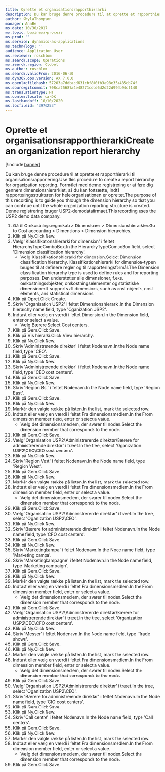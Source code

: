 ```yaml
---
title: Oprette et organisationsrapporthierarki
description: Du kan bruge denne procedure til at oprette et rapporthierarki til organisationsrapportering.
author: ShylaThompson
manager: AnnBe
ms.date: 10/30/2017
ms.topic: business-process
ms.prod: ''
ms.service: dynamics-ax-applications
ms.technology: ''
audience: Application User
ms.reviewer: roschlom
ms.search.scope: Operations
ms.search.region: Global
ms.author: roschlom
ms.search.validFrom: 2016-06-30
ms.dyn365.ops.version: AX 7.0.0
ms.openlocfilehash: 57203a7ddbacd631cbf800fb3a98e35a485cb74f
ms.sourcegitcommit: 708ca25687a4e48271cdcd6d2d22d99fb94cf140
ms.translationtype: HT
ms.contentlocale: da-DK
ms.lasthandoff: 10/10/2020
ms.locfileid: "3976253"
---
```

# <a name="create-an-organization-report-hierarchy"></a><span data-ttu-id="590ed-103">Oprette et organisationsrapporthierarki</span><span class="sxs-lookup"><span data-stu-id="590ed-103">Create an organization report hierarchy</span></span>

[!include [banner](../../includes/banner.md)]

<span data-ttu-id="590ed-104">Du kan bruge denne procedure til at oprette et rapporthierarki til organisationsrapportering.</span><span class="sxs-lookup"><span data-stu-id="590ed-104">Use this procedure to create a report hierarchy for organization reporting.</span></span> <span data-ttu-id="590ed-105">Formålet med denne registrering er at føre dig gennem dimensionshierarkiet, så du kan fortsætte, indtil rapporteringsstrukturen for hele organisationen er oprettet.</span><span class="sxs-lookup"><span data-stu-id="590ed-105">The purpose of this recording is to guide you through the dimension hierarchy so that you can continue until the whole organization reporting structure is created.</span></span> <span data-ttu-id="590ed-106">Denne registrering bruger USP2-demodatafirmaet.</span><span class="sxs-lookup"><span data-stu-id="590ed-106">This recording uses the USP2 demo data company.</span></span>

1. <span data-ttu-id="590ed-107">Gå til Omkostningsregnskab > Dimensioner > Dimensionshierarkier.</span><span class="sxs-lookup"><span data-stu-id="590ed-107">Go to Cost accounting > Dimensions > Dimension hierarchies.</span></span>
2. <span data-ttu-id="590ed-108">Klik på Ny.</span><span class="sxs-lookup"><span data-stu-id="590ed-108">Click New.</span></span>
3. <span data-ttu-id="590ed-109">Vælg 'Klassifikationshierarki for dimension' i feltet HierarchyTypeComboBox.</span><span class="sxs-lookup"><span data-stu-id="590ed-109">In the HierarchyTypeComboBox field, select 'Dimension classification hierarchy'.</span></span>
    * <span data-ttu-id="590ed-110">Vælg Klassifikationshierarki for dimension.</span><span class="sxs-lookup"><span data-stu-id="590ed-110">Select Dimension classification hierarchy.</span></span> <span data-ttu-id="590ed-111">Klassifikationshierarki for dimension-typen bruges til at definere regler og til rapporteringsformål.</span><span class="sxs-lookup"><span data-stu-id="590ed-111">The Dimension classification hierarchy type is used to define rules and for reporting purposes.</span></span> <span data-ttu-id="590ed-112">Den understøtter alle dimensioner, f.eks. omkostningsobjekter, omkostningselementer og statistiske dimensioner.</span><span class="sxs-lookup"><span data-stu-id="590ed-112">It supports all dimensions, such as cost objects, cost elements, and statistical dimensions.</span></span>  
4. <span data-ttu-id="590ed-113">Klik på Opret.</span><span class="sxs-lookup"><span data-stu-id="590ed-113">Click Create.</span></span>
5. <span data-ttu-id="590ed-114">Skriv 'Organisation USP2' i feltet Dimensionshierarki.</span><span class="sxs-lookup"><span data-stu-id="590ed-114">In the Dimension hierarchy name field, type 'Oganization USP2'.</span></span>
6. <span data-ttu-id="590ed-115">Indtast eller vælg en værdi i feltet Dimension.</span><span class="sxs-lookup"><span data-stu-id="590ed-115">In the Dimension field, enter or select a value.</span></span>
    * <span data-ttu-id="590ed-116">Vælg Bærere.</span><span class="sxs-lookup"><span data-stu-id="590ed-116">Select Cost centers.</span></span>  
7. <span data-ttu-id="590ed-117">Klik på Gem.</span><span class="sxs-lookup"><span data-stu-id="590ed-117">Click Save.</span></span>
8. <span data-ttu-id="590ed-118">Klik på Vis hierarki.</span><span class="sxs-lookup"><span data-stu-id="590ed-118">Click View hierarchy.</span></span>
9. <span data-ttu-id="590ed-119">Klik på Ny.</span><span class="sxs-lookup"><span data-stu-id="590ed-119">Click New.</span></span>
10. <span data-ttu-id="590ed-120">Skriv 'Administrerende direktør' i feltet Nodenavn.</span><span class="sxs-lookup"><span data-stu-id="590ed-120">In the Node name field, type 'CEO'.</span></span>
11. <span data-ttu-id="590ed-121">Klik på Gem.</span><span class="sxs-lookup"><span data-stu-id="590ed-121">Click Save.</span></span>
12. <span data-ttu-id="590ed-122">Klik på Ny.</span><span class="sxs-lookup"><span data-stu-id="590ed-122">Click New.</span></span>
13. <span data-ttu-id="590ed-123">Skriv 'Administrerende direktør' i feltet Nodenavn.</span><span class="sxs-lookup"><span data-stu-id="590ed-123">In the Node name field, type 'CEO cost centers'.</span></span>
14. <span data-ttu-id="590ed-124">Klik på Gem.</span><span class="sxs-lookup"><span data-stu-id="590ed-124">Click Save.</span></span>
15. <span data-ttu-id="590ed-125">Klik på Ny.</span><span class="sxs-lookup"><span data-stu-id="590ed-125">Click New.</span></span>
16. <span data-ttu-id="590ed-126">Skriv 'Region Øst' i feltet Nodenavn.</span><span class="sxs-lookup"><span data-stu-id="590ed-126">In the Node name field, type 'Region East'.</span></span>
17. <span data-ttu-id="590ed-127">Klik på Gem.</span><span class="sxs-lookup"><span data-stu-id="590ed-127">Click Save.</span></span>
18. <span data-ttu-id="590ed-128">Klik på Ny.</span><span class="sxs-lookup"><span data-stu-id="590ed-128">Click New.</span></span>
19. <span data-ttu-id="590ed-129">Markér den valgte række på listen.</span><span class="sxs-lookup"><span data-stu-id="590ed-129">In the list, mark the selected row.</span></span>
20. <span data-ttu-id="590ed-130">Indtast eller vælg en værdi i feltet Fra dimensionsmedlem.</span><span class="sxs-lookup"><span data-stu-id="590ed-130">In the From dimension member field, enter or select a value.</span></span>
    * <span data-ttu-id="590ed-131">Vælg det dimensionsmedlem, der svarer til noden.</span><span class="sxs-lookup"><span data-stu-id="590ed-131">Select the dimension member that corresponds to the node.</span></span>  
21. <span data-ttu-id="590ed-132">Klik på Gem.</span><span class="sxs-lookup"><span data-stu-id="590ed-132">Click Save.</span></span>
22. <span data-ttu-id="590ed-133">Vælg 'Organisation USP2\Administrerende direktør\Bærere for administrerende direktør' i træet.</span><span class="sxs-lookup"><span data-stu-id="590ed-133">In the tree, select 'Oganization USP2\CEO\CEO cost centers'.</span></span>
23. <span data-ttu-id="590ed-134">Klik på Ny.</span><span class="sxs-lookup"><span data-stu-id="590ed-134">Click New.</span></span>
24. <span data-ttu-id="590ed-135">Skriv 'Region Vest' i feltet Nodenavn.</span><span class="sxs-lookup"><span data-stu-id="590ed-135">In the Node name field, type 'Region West'.</span></span>
25. <span data-ttu-id="590ed-136">Klik på Gem.</span><span class="sxs-lookup"><span data-stu-id="590ed-136">Click Save.</span></span>
26. <span data-ttu-id="590ed-137">Klik på Ny.</span><span class="sxs-lookup"><span data-stu-id="590ed-137">Click New.</span></span>
27. <span data-ttu-id="590ed-138">Markér den valgte række på listen.</span><span class="sxs-lookup"><span data-stu-id="590ed-138">In the list, mark the selected row.</span></span>
28. <span data-ttu-id="590ed-139">Indtast eller vælg en værdi i feltet Fra dimensionsmedlem.</span><span class="sxs-lookup"><span data-stu-id="590ed-139">In the From dimension member field, enter or select a value.</span></span>
    * <span data-ttu-id="590ed-140">Vælg det dimensionsmedlem, der svarer til noden.</span><span class="sxs-lookup"><span data-stu-id="590ed-140">Select the dimension member that corresponds to the node.</span></span>  
29. <span data-ttu-id="590ed-141">Klik på Gem.</span><span class="sxs-lookup"><span data-stu-id="590ed-141">Click Save.</span></span>
30. <span data-ttu-id="590ed-142">Vælg 'Organisation USP2\Administrerende direktør' i træet.</span><span class="sxs-lookup"><span data-stu-id="590ed-142">In the tree, select 'Oganization USP2\CEO'.</span></span>
31. <span data-ttu-id="590ed-143">Klik på Ny.</span><span class="sxs-lookup"><span data-stu-id="590ed-143">Click New.</span></span>
32. <span data-ttu-id="590ed-144">Skriv 'Bærere for administrerende direktør' i feltet Nodenavn.</span><span class="sxs-lookup"><span data-stu-id="590ed-144">In the Node name field, type 'CFO cost centers'.</span></span>
33. <span data-ttu-id="590ed-145">Klik på Gem.</span><span class="sxs-lookup"><span data-stu-id="590ed-145">Click Save.</span></span>
34. <span data-ttu-id="590ed-146">Klik på Ny.</span><span class="sxs-lookup"><span data-stu-id="590ed-146">Click New.</span></span>
35. <span data-ttu-id="590ed-147">Skriv 'Marketingkampa' i feltet Nodenavn.</span><span class="sxs-lookup"><span data-stu-id="590ed-147">In the Node name field, type 'Marketing campa'.</span></span>
36. <span data-ttu-id="590ed-148">Skriv 'Marketingkampagne' i feltet Nodenavn.</span><span class="sxs-lookup"><span data-stu-id="590ed-148">In the Node name field, type 'Marketing campaign'.</span></span>
37. <span data-ttu-id="590ed-149">Klik på Gem.</span><span class="sxs-lookup"><span data-stu-id="590ed-149">Click Save.</span></span>
38. <span data-ttu-id="590ed-150">Klik på Ny.</span><span class="sxs-lookup"><span data-stu-id="590ed-150">Click New.</span></span>
39. <span data-ttu-id="590ed-151">Markér den valgte række på listen.</span><span class="sxs-lookup"><span data-stu-id="590ed-151">In the list, mark the selected row.</span></span>
40. <span data-ttu-id="590ed-152">Indtast eller vælg en værdi i feltet Fra dimensionsmedlem.</span><span class="sxs-lookup"><span data-stu-id="590ed-152">In the From dimension member field, enter or select a value.</span></span>
    * <span data-ttu-id="590ed-153">Vælg det dimensionsmedlem, der svarer til noden.</span><span class="sxs-lookup"><span data-stu-id="590ed-153">Select the dimension member that corresponds to the node.</span></span>  
41. <span data-ttu-id="590ed-154">Klik på Gem.</span><span class="sxs-lookup"><span data-stu-id="590ed-154">Click Save.</span></span>
42. <span data-ttu-id="590ed-155">Vælg 'Organisation USP2\Administrerende direktør\Bærere for administrerende direktør' i træet.</span><span class="sxs-lookup"><span data-stu-id="590ed-155">In the tree, select 'Organization USP2\CEO\CFO cost centers'.</span></span>
43. <span data-ttu-id="590ed-156">Klik på Ny.</span><span class="sxs-lookup"><span data-stu-id="590ed-156">Click New.</span></span>
44. <span data-ttu-id="590ed-157">Skriv 'Messer' i feltet Nodenavn.</span><span class="sxs-lookup"><span data-stu-id="590ed-157">In the Node name field, type 'Trade shows'.</span></span>
45. <span data-ttu-id="590ed-158">Klik på Gem.</span><span class="sxs-lookup"><span data-stu-id="590ed-158">Click Save.</span></span>
46. <span data-ttu-id="590ed-159">Klik på Ny.</span><span class="sxs-lookup"><span data-stu-id="590ed-159">Click New.</span></span>
47. <span data-ttu-id="590ed-160">Markér den valgte række på listen.</span><span class="sxs-lookup"><span data-stu-id="590ed-160">In the list, mark the selected row.</span></span>
48. <span data-ttu-id="590ed-161">Indtast eller vælg en værdi i feltet Fra dimensionsmedlem.</span><span class="sxs-lookup"><span data-stu-id="590ed-161">In the From dimension member field, enter or select a value.</span></span>
    * <span data-ttu-id="590ed-162">Vælg det dimensionsmedlem, der svarer til noden.</span><span class="sxs-lookup"><span data-stu-id="590ed-162">Select the dimension member that corresponds to the node.</span></span>  
49. <span data-ttu-id="590ed-163">Klik på Gem.</span><span class="sxs-lookup"><span data-stu-id="590ed-163">Click Save.</span></span>
50. <span data-ttu-id="590ed-164">Vælg 'Organisation USP2\Administrerende direktør' i træet.</span><span class="sxs-lookup"><span data-stu-id="590ed-164">In the tree, select 'Oganization USP2\CEO'.</span></span>
51. <span data-ttu-id="590ed-165">Skriv 'Bærere for administrerende direktør' i feltet Nodenavn.</span><span class="sxs-lookup"><span data-stu-id="590ed-165">In the Node name field, type 'CIO cost centers'.</span></span>
52. <span data-ttu-id="590ed-166">Klik på Gem.</span><span class="sxs-lookup"><span data-stu-id="590ed-166">Click Save.</span></span>
53. <span data-ttu-id="590ed-167">Klik på Ny.</span><span class="sxs-lookup"><span data-stu-id="590ed-167">Click New.</span></span>
54. <span data-ttu-id="590ed-168">Skriv 'Call centre' i feltet Nodenavn.</span><span class="sxs-lookup"><span data-stu-id="590ed-168">In the Node name field, type 'Call centers'.</span></span>
55. <span data-ttu-id="590ed-169">Klik på Gem.</span><span class="sxs-lookup"><span data-stu-id="590ed-169">Click Save.</span></span>
56. <span data-ttu-id="590ed-170">Klik på Ny.</span><span class="sxs-lookup"><span data-stu-id="590ed-170">Click New.</span></span>
57. <span data-ttu-id="590ed-171">Markér den valgte række på listen.</span><span class="sxs-lookup"><span data-stu-id="590ed-171">In the list, mark the selected row.</span></span>
58. <span data-ttu-id="590ed-172">Indtast eller vælg en værdi i feltet Fra dimensionsmedlem.</span><span class="sxs-lookup"><span data-stu-id="590ed-172">In the From dimension member field, enter or select a value.</span></span>
    * <span data-ttu-id="590ed-173">Vælg det dimensionsmedlem, der svarer til noden.</span><span class="sxs-lookup"><span data-stu-id="590ed-173">Select the dimension member that corresponds to the node.</span></span>  
59. <span data-ttu-id="590ed-174">Klik på Gem.</span><span class="sxs-lookup"><span data-stu-id="590ed-174">Click Save.</span></span>

